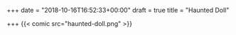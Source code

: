 +++
date = "2018-10-16T16:52:33+00:00"
draft = true
title = "Haunted Doll"

+++
{{< comic src="haunted-doll.png" >}}